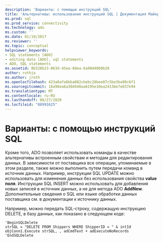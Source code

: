 ```yaml
---
description: 'Варианты: с помощью инструкций SQL'
title: 'Альтернативы: использование инструкций SQL | Документация Майкрософт'
ms.prod: sql
ms.prod_service: connectivity
ms.technology: ado
ms.custom: ''
ms.date: 01/19/2017
ms.reviewer: ''
ms.topic: conceptual
helpviewer_keywords:
- SQL statements [ADO]
- editing data [ADO], sql statements
- ADO, SQL statements
ms.assetid: 8b528b23-063d-45ea-8dea-6a90d4060b20
author: rothja
ms.author: jroth
ms.openlocfilehash: 423a0afa6bba082cbebc28bee07c5be3ba90c6f1
ms.sourcegitcommit: 18a98ea6a30d448aa6195e10ea2413be7e837e94
ms.translationtype: MT
ms.contentlocale: ru-RU
ms.lasthandoff: 08/27/2020
ms.locfileid: "88991625"
---
```

# <a name="alternatives-using-sql-statements"></a>Варианты: с помощью инструкций SQL
Кроме того, ADO позволяет использовать команды в качестве альтернативы встроенным свойствам и методам для редактирования данных. В зависимости от поставщика все операции, упоминаемые в этом разделе, также можно выполнить путем передачи команд в источник данных. Например, инструкции SQL UPDATE можно использовать для изменения данных без использования свойства **value** **поля**. Инструкции SQL INSERT можно использовать для добавления новых записей в источник данных, а не для метода ADO **AddNew**. Дополнительные сведения о SQL или языке обработки данных поставщика см. в документации к источнику данных.  
  
 Например, можно передать SQL-строку, содержащую инструкцию DELETE, в базу данных, как показано в следующем коде:  
  
```  
'BeginSQLDelete  
strSQL = "DELETE FROM Shippers WHERE ShipperID = " & intId  
objConn1.Execute strSQL, , adCmdText + adExecuteNoRecords  
'EndSQLDelete  
```
